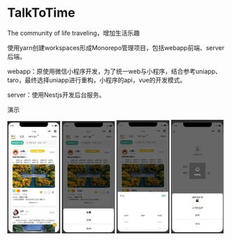 # TalkToTime

The community of life traveling，增加生活乐趣

使用yarn创建workspaces形成Monorepo管理项目，包括webapp前端、server后端。

webapp：原使用微信小程序开发，为了统一web与小程序，结合参考uniapp、 taro，最终选择uniapp进行重构，小程序的api，vue的开发模式。

server：使用Nestjs开发后台服务。

演示

<img src="README.assets/image-20220801223722279.jpg" alt="image-20220801223722279" style="zoom: 33%;" /> <img src="README.assets/image-20220801223811030.jpg" alt="image-20220801223811030" style="zoom: 33%;" /> <img src="README.assets/image-20220801223903650.jpg" alt="image-20220801223903650" style="zoom:33%;" /> <img src="README.assets/image-20220801223936510.jpg" alt="image-20220801223936510" style="zoom:33%;" />  